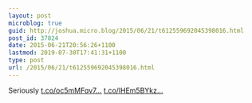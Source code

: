 ```yaml
---
layout: post
microblog: true
guid: http://joshua.micro.blog/2015/06/21/t612559692045398016.html
post_id: 37824
date: 2015-06-21T20:56:26+1100
lastmod: 2019-07-30T17:41:31+1100
type: post
url: /2015/06/21/t612559692045398016.html
---
```

Seriously [t.co/oc5mMFqv7...](http://t.co/oc5mMFqv7P) [t.co/lHEm5BYkz...](http://t.co/lHEm5BYkz9)
